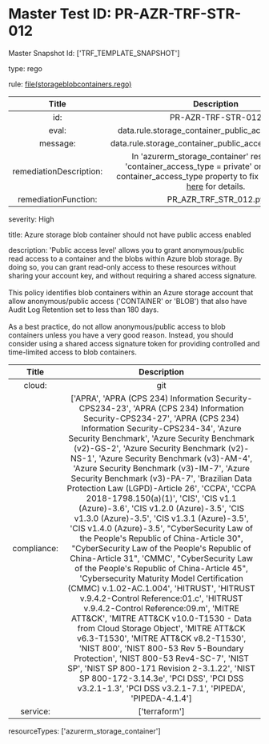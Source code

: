 



# Master Test ID: PR-AZR-TRF-STR-012


Master Snapshot Id: ['TRF_TEMPLATE_SNAPSHOT']

type: rego

rule: [file(storageblobcontainers.rego)]  
  
  
  
  

|Title|Description|
| :---: | :---: |
|id: |PR-AZR-TRF-STR-012|
|eval: |data.rule.storage_container_public_access_disabled|
|message: |data.rule.storage_container_public_access_disabled_err|
|remediationDescription: |In 'azurerm_storage_container' resource, set 'container_access_type = private' or remove the container_access_type property to fix the issue. Visit <a href='https://registry.terraform.io/providers/hashicorp/azurerm/latest/docs/resources/storage_container#container_access_type' target='_blank'>here</a> for details.|
|remediationFunction: |PR_AZR_TRF_STR_012.py|


severity: High

title: Azure storage blob container should not have public access enabled

description: 'Public access level' allows you to grant anonymous/public read access to a container and the blobs within Azure blob storage. By doing so, you can grant read-only access to these resources without sharing your account key, and without requiring a shared access signature.<br><br>This policy identifies blob containers within an Azure storage account that allow anonymous/public access ('CONTAINER' or 'BLOB') that also have Audit Log Retention set to less than 180 days.<br><br>As a best practice, do not allow anonymous/public access to blob containers unless you have a very good reason. Instead, you should consider using a shared access signature token for providing controlled and time-limited access to blob containers.  
  
  

|Title|Description|
| :---: | :---: |
|cloud: |git|
|compliance: |['APRA', 'APRA (CPS 234) Information Security-CPS234-23', 'APRA (CPS 234) Information Security-CPS234-27', 'APRA (CPS 234) Information Security-CPS234-34', 'Azure Security Benchmark', 'Azure Security Benchmark (v2)-GS-2', 'Azure Security Benchmark (v2)-NS-1', 'Azure Security Benchmark (v3)-AM-4', 'Azure Security Benchmark (v3)-IM-7', 'Azure Security Benchmark (v3)-PA-7', 'Brazilian Data Protection Law (LGPD)-Article 26', 'CCPA', 'CCPA 2018-1798.150(a)(1)', 'CIS', 'CIS v1.1 (Azure)-3.6', 'CIS v1.2.0 (Azure)-3.5', 'CIS v1.3.0 (Azure)-3.5', 'CIS v1.3.1 (Azure)-3.5', 'CIS v1.4.0 (Azure)-3.5', "CyberSecurity Law of the People's Republic of China-Article 30", "CyberSecurity Law of the People's Republic of China-Article 31", 'CMMC', "CyberSecurity Law of the People's Republic of China-Article 45", 'Cybersecurity Maturity Model Certification (CMMC) v.1.02-AC.1.004', 'HITRUST', 'HITRUST v.9.4.2-Control Reference:01.c', 'HITRUST v.9.4.2-Control Reference:09.m', 'MITRE ATT&CK', 'MITRE ATT&CK v10.0-T1530 - Data from Cloud Storage Object', 'MITRE ATT&CK v6.3-T1530', 'MITRE ATT&CK v8.2-T1530', 'NIST 800', 'NIST 800-53 Rev 5-Boundary Protection', 'NIST 800-53 Rev4-SC-7', 'NIST SP', 'NIST SP 800-171 Revision 2-3.1.22', 'NIST SP 800-172-3.14.3e', 'PCI DSS', 'PCI DSS v3.2.1-1.3', 'PCI DSS v3.2.1-7.1', 'PIPEDA', 'PIPEDA-4.1.4']|
|service: |['terraform']|


resourceTypes: ['azurerm_storage_container']


[file(storageblobcontainers.rego)]: https://github.com/prancer-io/prancer-compliance-test/tree/master/azure/terraform/storageblobcontainers.rego
